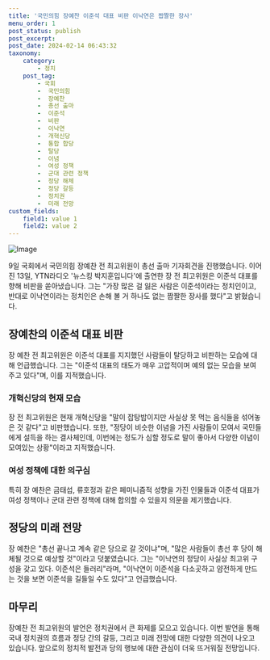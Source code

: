 ```yaml
---
title: '국민의힘 장예찬 이준석 대표 비판 이낙연은 짭짤한 장사'
menu_order: 1
post_status: publish
post_excerpt: 
post_date: 2024-02-14 06:43:32
taxonomy:
    category:
        - 정치
    post_tag:
        - 국회
        -  국민의힘
        -  장예찬
        -  총선 출마
        -  이준석
        -  비판
        -  이낙연
        -  개혁신당
        -  통합 합당
        -  탈당
        -  이념
        -  여성 정책
        -  군대 관련 정책
        -  정당 해체
        -  정당 갈등
        -  정치권
        -  미래 전망
custom_fields:
    field1: value 1
    field2: value 2
---
```


![Image](https://imgnews.pstatic.net/image/088/2024/02/13/0000861920_001_20240213112803472.jpg?type=w647)

9일 국회에서 국민의힘 장예찬 전 최고위원이 총선 출마 기자회견을 진행했습니다. 이어진 13일, YTN라디오 '뉴스킹 박지훈입니다'에 출연한 장 전 최고위원은 이준석 대표를 향해 비판을 쏟아냈습니다. 그는 "가장 많은 걸 잃은 사람은 이준석이라는 정치인이고, 반대로 이낙연이라는 정치인은 손해 볼 거 하나도 없는 짭짤한 장사를 했다"고 밝혔습니다.
## 장예찬의 이준석 대표 비판
장 예찬 전 최고위원은 이준석 대표를 지지했던 사람들이 탈당하고 비판하는 모습에 대해 언급했습니다. 그는 "이준석 대표의 태도가 매우 고압적이며 예의 없는 모습을 보여주고 있다"며, 이를 지적했습니다. 
### 개혁신당의 현재 모습
장 전 최고위원은 현재 개혁신당을 "말이 잡탕밥이지만 사실상 못 먹는 음식들을 섞어놓은 것 같다"고 비판했습니다. 또한, "정당이 비슷한 이념을 가진 사람들이 모여서 국민들에게 설득을 하는 결사체인데, 이번에는 정도가 심할 정도로 말이 좋아서 다양한 이념이 모여있는 상황"이라고 지적했습니다.
### 여성 정책에 대한 의구심
특히 장 예찬은 금태섭, 류호정과 같은 페미니즘적 성향을 가진 인물들과 이준석 대표가 여성 정책이나 군대 관련 정책에 대해 합의할 수 있을지 의문을 제기했습니다. 
## 정당의 미래 전망
장 예찬은 "총선 끝나고 계속 같은 당으로 갈 것이냐"며, "많은 사람들이 총선 후 당이 해체될 것으로 예상할 것"이라고 덧붙였습니다. 그는 "이낙연의 정당이 사실상 최고위 구성을 갖고 있다. 이준석은 들러리"라며, "이낙연이 이준석을 다소곳하고 얌전하게 만드는 것을 보면 이준석을 길들일 수도 있다"고 언급했습니다.
## 마무리
장예찬 전 최고위원의 발언은 정치권에서 큰 화제를 모으고 있습니다. 이번 발언을 통해 국내 정치권의 흐름과 정당 간의 갈등, 그리고 미래 전망에 대한 다양한 의견이 나오고 있습니다. 앞으로의 정치적 발전과 당의 행보에 대한 관심이 더욱 뜨거워질 전망입니다.
